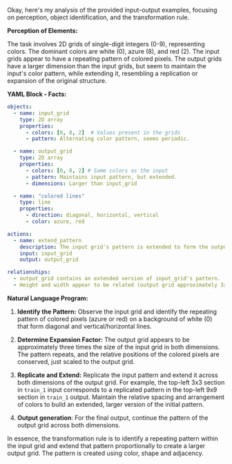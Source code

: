 Okay, here's my analysis of the provided input-output examples, focusing on perception, object identification, and the transformation rule.

**Perception of Elements:**

The task involves 2D grids of single-digit integers (0-9), representing colors. The dominant colors are white (0), azure (8), and red (2).  The input grids appear to have a repeating pattern of colored pixels. The output grids have a larger dimension than the input grids, but seem to maintain the input's color pattern, while extending it, resembling a replication or expansion of the original structure.

**YAML Block - Facts:**


```yaml
objects:
  - name: input_grid
    type: 2D array
    properties:
      - colors: [0, 8, 2]  # Values present in the grids
      - pattern: Alternating color pattern, seems periodic.

  - name: output_grid
    type: 2D array
    properties:
      - colors: [0, 8, 2] # Same colors as the input
      - pattern: Maintains input pattern, but extended.
      - dimensions: Larger than input_grid

  - name: "colored lines"
    type: line
    properties:
      - direction: diagonal, horizontal, vertical
      - color: azure, red

actions:
  - name: extend_pattern
    description: The input grid's pattern is extended to form the output grid.
    input: input_grid
    output: output_grid

relationships:
  - output_grid contains an extended version of input_grid's pattern.
  - Height and width appear to be related (output grid approximately 3x bigger).

```


**Natural Language Program:**

1.  **Identify the Pattern:** Observe the input grid and identify the repeating pattern of colored pixels (azure or red) on a background of white (0) that form diagonal and vertical/horizontal lines.

2.  **Determine Expansion Factor:**  The output grid appears to be approximately three times the size of the input grid in both dimensions. The pattern repeats, and the relative positions of the colored pixels are conserved, just scaled to the output grid.

3. **Replicate and Extend:** Replicate the input pattern and extend it across both dimensions of the output grid. For example, the top-left 3x3 section in `train_1` input corresponds to a replicated pattern in the top-left 9x9 section in `train_1` output. Maintain the relative spacing and arrangement of colors to build an extended, larger version of the initial pattern.

4. **Output generation**: For the final output, continue the pattern of the output grid across both dimensions.

In essence, the transformation rule is to identify a repeating pattern within the input grid and extend that pattern proportionally to create a larger output grid. The pattern is created using color, shape and adjacency.
